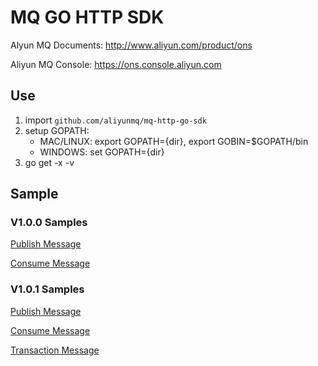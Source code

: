 # MQ GO HTTP SDK  
Alyun MQ Documents: http://www.aliyun.com/product/ons

Aliyun MQ Console: https://ons.console.aliyun.com


## Use

1. import `github.com/aliyunmq/mq-http-go-sdk`
2. setup GOPATH:
    - MAC/LINUX: export GOPATH={dir}, export GOBIN=$GOPATH/bin
    - WINDOWS: set GOPATH={dir}
2. go get -x -v

## Sample

### V1.0.0 Samples
[Publish Message](https://github.com/aliyunmq/mq-http-samples/blob/master/go/producer.go)

[Consume Message](https://github.com/aliyunmq/mq-http-samples/blob/master/go/producer.go)

### V1.0.1 Samples
[Publish Message](https://github.com/aliyunmq/mq-http-samples/tree/101-dev/go/producer.go)

[Consume Message](https://github.com/aliyunmq/mq-http-samples/tree/101-dev/go/producer.go)

[Transaction Message](https://github.com/aliyunmq/mq-http-samples/tree/101-dev/go/trans_producer.go)

